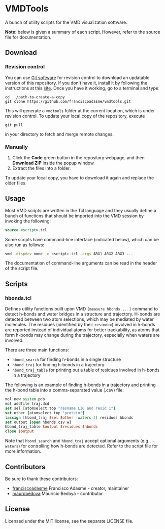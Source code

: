 # VMDTools

A bunch of utility scripts for the VMD visualization software.

**Note**: below is given a summary of each script. However, refer to the
source file for documentation.

## Download

### Revision control

You can use [Git software][1] for revision control to download an
updatable version of this repository. If you don't have it, install it
by following the instructions at this [site][2]. Once you have it
working, go to a terminal and type:

    cd ../path-to-create-a-copy
    git clone https://github.com/franciscoadasme/vmdtools.git

This will generate a `vmdtools` folder at the current location, which is
under revision control. To update your local copy of the repository,
execute

    git pull

in your directory to fetch and merge remote changes.

### Manually

1. Click the **Code** green button in the repository webpage, and then
   **Download ZIP** inside the popup window.
2. Extract the files into a folder.

To update your local copy, you have to download it again and replace the
older files.

## Usage

Most VMD scripts are written in the Tcl language and they usually define
a bunch of functions that should be imported into the VMD session by
invoking the following:

```tcl
source <script>.tcl
```

Some scripts have command-line interface (indicated below), which can be
also run as follows:

```bash
vmd -dispdev none -e <script>.tcl -args ARG1 ARG2 ARG3 ...
```

The documentation of command-line arguments can be read in the header of
the script file.

## Scripts

### hbonds.tcl

Defines utility functions built upon VMD `[measure hbonds ...]` command
to detect h-bonds and water bridges in a structure and trajectory.
H-bonds are detected between two atom selections, which may be mediated
by water molecules. The residues (identified by their `resindex`)
involved in h-bonds are reported instead of individual atoms for better
trackability, as atoms that form h-bonds may change during the
trajectory, especially when waters are involved.

There are three main functions:

- `hbond_search` for finding h-bonds in a single structure
- `hbond_traj` for finding h-bonds in a trajectory
- `hbond_traj_table` for printing out a table of residues involved in
  h-bonds in a trajectory

The following is an example of finding h-bonds in a trajectory and
printing the h-bond table into a comma-separated value (.csv) file:

```tcl
mol new system.pdb
mol addfile traj.dcd
set sel [atomselect top "resname LIG and resid 1"]
set other [atomselect top "protein"]
lassign [hbond_traj $sel $other -waters 2] residues hbonds
set output [open hbonds.csv w]
hbond_traj_table $output $residues $hbonds
close $output
```

Note that `hbond_search` and `hbond_traj` accept optional arguments
(e.g., `-waters`) for controlling how h-bonds are detected. Refer to the
script file for more information.

## Contributors

Be sure to thank these contributors:

- [franciscoadasme](https://github.com/franciscoadasme) Francisco Adasme
  \- creator, maintainer
- [maurobedoya](http://github.com/maurobedoya) Mauricio Bedoya \-
  contributor

## License

Licensed under the MIT license, see the separate LICENSE file.

  [1]: http://en.wikipedia.org/wiki/Git_%28software%29
  [2]: https://help.github.com/articles/set-up-git